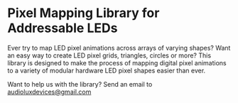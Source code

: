 # Pixel Mapping Library for Addressable LEDs
Ever try to map LED pixel animations across arrays of varying shapes? Want an easy way to create LED pixel grids, triangles, circles or more? This library is designed to make the process of mapping digital pixel animations to a variety of modular hardware LED pixel shapes easier than ever.

Want to help us with the library? Send an email to audioluxdevices@gmail.com
